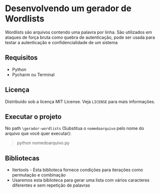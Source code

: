 # Desenvolvendo um gerador de Wordlists
Wordlists são arquivos contendo uma palavra por linha. São utilizados em ataques de força bruta como quebra de autenticação, pode ser usada para testar a autenticação e confidencialidade de um sistema

## Requisitos
- Python
- Pycharm ou Terminal

## Licença
Distribuido sob a licença MIT License. Veja `LICENSE` para mais informações.

## Executar o projeto
No path `\gerador-wordlists` (Substitua o `nomedoarquivo` pelo nome do arquivo que você quer executar):
>python nomedoarquivo.py

## Bibliotecas
- Itertools - Esta biblioteca fornece condições para iterações como permutação e combinação
- Usaremos esta biblioteca para gerar uma lista com vários caracteres diferentes e sem repetição de palavras
